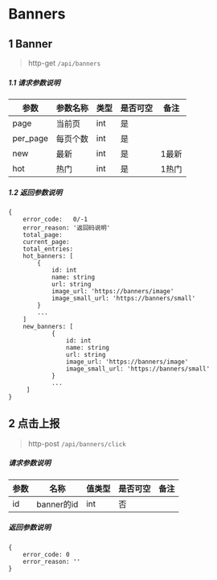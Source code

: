 # Banners

## 1 Banner

> http-get ```/api/banners```

##### 1.1 请求参数说明

|参数|参数名称|类型|是否可空|备注
|---|---|---|---|---
|page | 当前页| int |是||
|per_page | 每页个数| int |是||
|new|最新|int|是|1最新|
|hot|热门|int|是|1热门|

##### 1.2 返回参数说明
```
{
    error_code:   0/-1  
    error_reason: '返回码说明'  
    total_page: 
    current_page: 
    total_entries:   
    hot_banners: [
        {
            id: int 
            name: string 
            url: string
            image_url: 'https://banners/image'
            image_small_url: 'https://banners/small'
        }
        ...
    ]
    new_banners: [
            {
                id: int 
                name: string 
                url: string
                image_url: 'https://banners/image'
                image_small_url: 'https://banners/small'
            }
            ...
     ]
}
```

## 2 点击上报

> http-post ```/api/banners/click```

##### 请求参数说明
|参数|名称|值类型|是否可空|备注|
|---|---|---|---|---|
|id|banner的id|int|否|||

##### 返回参数说明
````
{ 
    error_code: 0
    error_reason: ''
} 
````